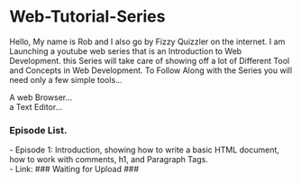 <h1>Web-Tutorial-Series</h1>

Hello, My name is Rob and I also go by Fizzy Quizzler on the internet. I am Launching a youtube web series that is an
Introduction to Web Development. this Series will take care of showing off a lot of Different Tool and Concepts in
Web Development. To Follow Along with the Series you will need only a few simple tools...

A web Browser...<br/>
a Text Editor...

<h3>Episode List.</h3>
 - Episode 1: Introduction, showing how to write a basic HTML document, how to work with comments, h1, and Paragraph Tags.<br/>
    - Link: ### Waiting for Upload ###